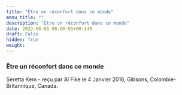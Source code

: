 ```yaml
---
title: "Être un réconfort dans ce monde"
menu_title: ""
description: "Être un réconfort dans ce monde"
date: 2022-06-01 06:00:01+00:149
draft: False
hidden: True
weight:
---
```

### Être un réconfort dans ce monde

Seretta Kem - reçu par Al Fike le 4 Janvier 2016, Gibsons, Colombie-Britannique, Canada.



